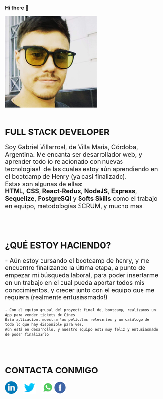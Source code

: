 ### Hi there 👋

<img src="./img/IMG_20200217_230801_800.jpg" height="300" weight="300"/>

<div style="padding: 20px 0">
    <h1> FULL STACK DEVELOPER </h1>
    <p style="font-size: 20px"> Soy Gabriel Villarroel, de Villa María, Córdoba, Argentina. Me encanta ser desarrollador web, y aprender todo lo relacionado con nuevas tecnologias!, de las cuales estoy aún aprendiendo en el bootcamp de Henry (ya casi finalizado). <br>
    Estas son algunas de ellas:
    <br>  
     <b>HTML</b>, <b>CSS</b>, <b>React</b>-<b>Redux</b>, <b>NodeJS</b>, <b>Express</b>, <b>Sequelize</b>, <b>PostgreSQl</b> y   <b>Softs Skills</b> 
    como el trabajo en equipo, metodologías SCRUM, y mucho mas!</p>
</div>
<div style="padding: 20px 0">
    <h1> ¿QUÉ ESTOY HACIENDO?</h1>
    <p style="font-size: 20px">
    - Aún estoy cursando el bootcamp de henry, y me encuentro finalizando la última etapa, a punto de empezar mi búsqueda laboral, para poder insertarme en un trabajo en el cual pueda aportar todos mis conocimientos, y crecer junto con el equipo que me requiera (realmente entusiasmado!)

    - Con el equipo grupal del proyecto final del bootcamp, realizamos un App para vender tickets de Cines
    Ésta aplicacion, muestra las peliculas relevantes y un catálogo de todo lo que hay disponible para ver.
    Aún está en desarrollo, y nuestro equipo esta muy feliz y entusiasmado de poder finalizarlo
</div>

<div style="padding: 20px 0">
    <h1> CONTACTA CONMIGO</h1>
    <div style="diplay: flex; flex-direcction: row; align-items: center; justify-content: space-around">
        <a href="https://www.linkedin.com/in/gabriel-villarroel/" target="_blank" style="text-decoration: none, color: #000, float: left">
            <img src="./img/linkedin.png" height="40px" style="float: left; margin-right: 20px"/> 
        </a>
        <a href="https://twitter.com/Gabriel34494910" target="_blank" style="text-decoration: none, color: #000, float: left">
            <img src="./img/twitter.png" height="40px" style="float: left; margin-right: 20px"/>
        </a>
        <a href="https://wa.me/+5493472552354" target="_blank" style="text-decoration: none, color: #000, float: left">
            <img src="./img/whatsapp.png" height="40px" style="float: left"/>
        </a>
        <a href="https://www.facebook.com/gabriel.villarroel.5/" target="_blank" style="text-decoration: none, color: #000, float: left">
            <img src="./img/facebook.png" height="40px" style="float: left"/>
        </a>
    </div>
</div>

<!--
**RockiJunior/RockiJunior** is a ✨ _special_ ✨ repository because its `README.md` (this file) appears on your GitHub profile.

Here are some ideas to get you started:

- 🔭 I’m currently working on ...
- 🌱 I’m currently learning ...
- 👯 I’m looking to collaborate on ...
- 🤔 I’m looking for help with ...
- 💬 Ask me about ...
- 📫 How to reach me: ...
- 😄 Pronouns: ...
- ⚡ Fun fact: ...
-->
